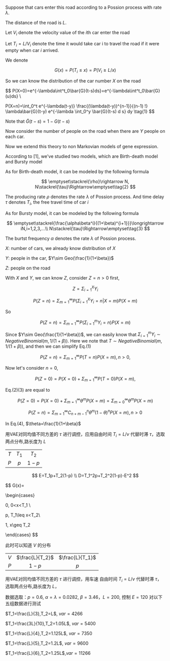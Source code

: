 Suppose that cars enter this road according to a Possion process with rate $\lambda$.

The distance of the road is $L$.

Let $V_i$ denote the velocity value of the $i$th car enter the road

Let $T_i=L/V_i$ denote the time it would take car i to travel the road if it were empty when car $i$ arrived.

We denote

$$
G(x)=P(T_i\leq x)=P(V_i\geq L/x)
$$

So we can know the distribution of the car number $X$ on the road

$$
P(X=0)=e^{-\lambda\int^t_0\bar{G}(t-s)ds}=e^{-\lambda\int^t_0\bar{G}(u)ds} \\


P(X=n)=\int_0^t e^{-\lambda(t-y)} \frac{(\lambda(t-y))^{n-1}}{(n-1) !} \lambda\bar{G}(t-y) e^{-\lambda \int_0^y \bar{G}(t-s) d s} dy \tag{1}
$$

Note that $\bar{G}(t-s)=1-G(t-s)$

Now consider the number of people on the road when there are $Y$ people on each car.

Now we extend this theory to non Markovian models of gene expression.

According to [1], we've studied two models, which are Birth-death model and Bursty model

As for Birth-death model, it can be modeled by the following formula

$$
\emptyset\stackrel{\rho}\rightarrow N, N\stackrel{\tau}\Rightarrow\emptyset\tag{2}
$$

The producing rate $\rho$ denotes the rate $\lambda$ of Possion process. And time delay $\tau$ denotes $T_i$, the free travel time of car $i$

As for Bursty model, it can be modeled by the following formula

$$
\emptyset\stackrel{\frac{\alpha\beta^i}{(1+\beta)^{i+1}}}\longrightarrow iN,i=1,2,3,...\\ N\stackrel{\tau}\Rightarrow\emptyset\tag{3}
$$

The burtst frequency $\alpha$ denotes the rate $\lambda$ of Possion process.

$X$: number of cars, we already know distribution of $X$

$Y$: people in the car, $Y\sim Geo(\frac{1}{1+\beta})$

$Z$: people on the road

With $X$ and $Y$, we can know $Z$, consider $Z=n>0$ first,

$$
Z=\Sigma_{i=1}^X Y_i
$$

$$
P(Z=n)=\Sigma_{m=1}^\infty P(\Sigma_{i=1}^XY_i=n|X=m)P(X=m)
$$

So

$$
P(Z=n)=\Sigma_{m=1}^\infty P(\Sigma_{i=1}^m Y_i=n)P(X=m) \tag{1}
$$

Since $Y\sim Geo(\frac{1}{1+\beta})$, we can easily know that $\Sigma_{i=1}^m Y_i\sim NegativeBinomial(m,1/(1+\beta))$. Here we note that $T\sim NegativeBinomial(m,1/(1+\beta))$, and then we can simplify Eq.(1)

$$
P(Z=n)=\Sigma_{m=1}^\infty P(T=n)P(X=m),n>0,\tag{2}
$$

Now let's consider $n=0$,

$$
P(Z=0)=P(X=0)+\Sigma_{m=1}^\infty P(T=0)P(X=m),\tag{3}
$$

Eq.(2)(3) are equal to

$$
P(Z=0)=P(X=0)+\Sigma_{m=1}^\infty\theta^m P(X=m)=\Sigma_{m=0}^\infty\theta^m P(X=m)
$$

$$
P(Z=n)=\Sigma_{m=1}^\infty C^n_{n+m-1} \theta^m(1-\theta)^n P(X=m),n>0\tag{4}
$$

In Eq.(4), $\theta=\frac{1}{1+\beta}$

用VAE对同均值不同方差的 $\tau$ 进行调控，应用自由时间 $T_i=L/v$ 代替时滞 $\tau$，选取两点分布,路长度为 $L$

|      |        |        |
| :---: | :-----: | :-----: |
| $T$ | $T_1$ | $T_2$ |
| $P$ |  $p$  | $1-p$ |

$$
E=T_1p+T_2(1-p) \\ D=T_1^2p+T_2^2(1-p)-E^2
$$

$$
G(x)=

\begin{cases}

0,  0<x<T_1 \\

p,  T_1\leq x<T_2\\

1, x\geq T_2

\end{cases}
$$

此时可以知道 $V$ 的分布

|      |                  |                  |
| :---: | :---------------: | :---------------: |
| $V$ | $\frac{L}{T_2}$ | $\frac{L}{T_1}$ |
| $P$ |      $1-p$      |       $p$       |

用VAE对同均值不同方差的 $\tau$ 进行调控，用车速 自由时间 $T_i=L/v$ 代替时滞 $\tau$，选取两点分布,路长度为 $L$，

数据选取：$p=0.6$, $\alpha=\lambda=0.0282$, $\beta = 3.46$，$L=200$, 控制 $E=120$ 对以下五组数据进行测试

$T_1=\frac{L}{3},T_2=L$, $var=4266$

$T_1=\frac{3L}{10},T_2=1.05L$, $var=5400$

$T_1=\frac{L}{4},T_2=1.125L$, $var=7350$

$T_1=\frac{L}{5},T_2=1.2L$, $var=9600$

$T_1=\frac{L}{6},T_2=1.25L$,$var=11266$
